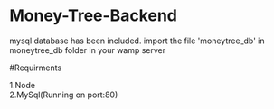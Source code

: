 # Money-Tree-Backend

mysql database has been included.
import the file 'moneytree_db' in moneytree_db folder in your wamp server

#Requirments

1.Node  
2.MySql(Running on port:80)
